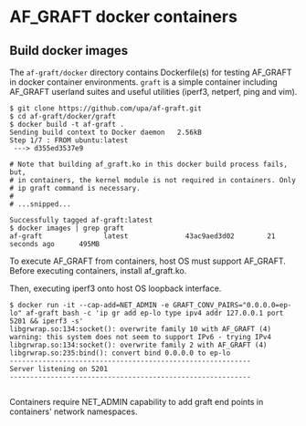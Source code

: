 # AF_GRAFT docker containers

## Build docker images

The `af-graft/docker` directory contains Dockerfile(s) for testing
AF_GRAFT in docker container environments. `graft` is a simple
container including AF_GRAFT userland suites and useful utilities
(iperf3, netperf, ping and vim).

```shell-session
$ git clone https://github.com/upa/af-graft.git
$ cd af-graft/docker/graft
$ docker build -t af-graft .
Sending build context to Docker daemon   2.56kB
Step 1/7 : FROM ubuntu:latest
 ---> d355ed3537e9

# Note that building af_graft.ko in this docker build process fails, but,
# in containers, the kernel module is not required in containers. Only
# ip graft command is necessary.
#
# ...snipped...

Successfully tagged af-graft:latest
$ docker images | grep graft
af-graft               latest              43ac9aed3d02        21 seconds ago      495MB
```

To execute AF_GRAFT from containers, host OS must support AF_GRAFT. Before executing containers, install af_graft.ko.

Then, executing iperf3 onto host OS loopback interface.
```shell-session
$ docker run -it --cap-add=NET_ADMIN -e GRAFT_CONV_PAIRS="0.0.0.0=ep-lo" af-graft bash -c 'ip gr add ep-lo type ipv4 addr 127.0.0.1 port 5201 && iperf3 -s'
libgrwrap.so:134:socket(): overwrite family 10 with AF_GRAFT (4)
warning: this system does not seem to support IPv6 - trying IPv4
libgrwrap.so:134:socket(): overwrite family 2 with AF_GRAFT (4)
libgrwrap.so:235:bind(): convert bind 0.0.0.0 to ep-lo
-----------------------------------------------------------
Server listening on 5201
-----------------------------------------------------------


```

Containers require NET_ADMIN capability to add graft end points in
containers' network namespaces.
